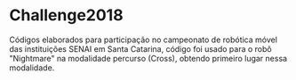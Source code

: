 # Challenge2018
Códigos elaborados para participação no campeonato de robótica móvel das instituições SENAI em Santa Catarina, código foi usado para o robô "Nightmare" na modalidade percurso (Cross), obtendo primeiro lugar nessa modalidade.
